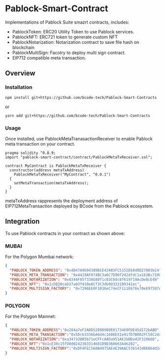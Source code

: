 <!-- <img src="https://www.pablock.it/wp-content/uploads/2021/05/cropped-logoBCode_bianco-1.png" alt=""Pablock" height="40px"> -->

# Pablock-Smart-Contract

Implementations of Pablock Suite smazrt contracts, includes:

- PablockToken: ERC20 Utility Token to use Pablock services.
- PablockNFT: ERC721 token to generate custom NFT
- PablockNotarization: Notarization contract to save file hash on blockchain
- PablockMultiSign: Facotry to deploy multi sign contract.
- EIP712 compatible meta transaction.

## Overview

### Installation

```console
npm install git+https://github.com/bcode-tech/Pablock-Smart-Contracts
```

or

```console
yarn add git+https://github.com/bcode-tech/Pablock-Smart-Contracts
```

### Usage

Once installed, use PablockMetaTranasactionReceiver to enable Pablock meta
transaction on your contract.

```solidity
pragma solidity ^0.8.9;
import "pablock-smart-contract/contract/PablockMetaTxReceiver.sol";

contract MyContract is PablockMetaTxReceiver {
  constructor(address metaTxAddress)
    PablockMetaTxReceiver("MyContract", "0.0.1")
  {
    setMetaTransaction(metaTxAddress);
  }
}

```

metaTxAddress rappresents the deployment address of EIP712MetaTransaction
deployed by BCode from the Pablock ecosystem.

## Integration

To use Pablock contracts in your contract as shown above:

### MUBAI

For the Polygon Mumbai network:

```json
{
  "PABLOCK_TOKEN_ADDRESS": "0x4D47A9694389B1E42403FC5152E68d8D27803b14",
  "PABLOCK_META_TRANSACTION": "0x4419AF074BC3a6C7D90f242dfdC1a163Bc710091",
  "PABLOCK_NOTARIZATION": "0x8344F05f33AE80f1c03C8dc8f619719AcDe8cE49",
  "PABLOCK_NFT": "0x1cDED0caD17a03f410e6Cf3C3db003331B9341ec",
  "PABLOCK_MULTISIGN_FACTORY": "0x7296EE0F1036eC74eCF111E676e70eE97597A7d1",
}
```

### POLYGON

For the Polygon Mainnet:

```json
{
  "PABLOCK_TOKEN_ADDRESS":"0x284a7eF2ADD52890980E0173469FDE45d172bABD",
  "PABLOCK_META_TRANSACTION":"0x5Dc63336bA6d4c1688E51e91fD7B002FC58C2dc9",
  "PABLOCK_NOTARIZATION":"0xa347328B5b71eCFFcA8Da951AE2bDDa42F32066D",
  "PABLOCK_NFT":"0x1cE38c15fD0d0242383314681D9D360663A46282",
  "PABLOCK_MULTISIGN_FACTORY":"0xDF4FEC568B4975AE4E39AAC576143d0E86dd2e1A1",
}
```
